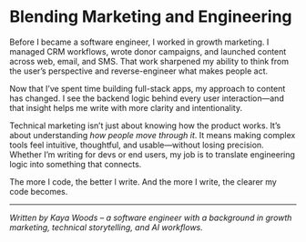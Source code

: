 # Blending Marketing and Engineering

Before I became a software engineer, I worked in growth marketing. I managed CRM workflows, wrote donor campaigns, and launched content across web, email, and SMS. That work sharpened my ability to think from the user’s perspective and reverse-engineer what makes people act.

Now that I’ve spent time building full-stack apps, my approach to content has changed. I see the backend logic behind every user interaction—and that insight helps me write with more clarity and intentionality. 

Technical marketing isn’t just about knowing how the product works. It’s about understanding *how people move through it*. It means making complex tools feel intuitive, thoughtful, and usable—without losing precision. Whether I’m writing for devs or end users, my job is to translate engineering logic into something that connects.

The more I code, the better I write. And the more I write, the clearer my code becomes.

---

*Written by Kaya Woods – a software engineer with a background in growth marketing, technical storytelling, and AI workflows.*
